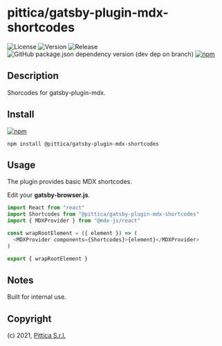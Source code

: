 # pittica/gatsby-plugin-mdx-shortcodes

![License](https://img.shields.io/github/license/pittica/gatsby-plugin-mdx-shortcodes)
![Version](https://img.shields.io/github/package-json/v/pittica/gatsby-plugin-mdx-shortcodes)
![Release](https://img.shields.io/github/v/release/pittica/gatsby-plugin-mdx-shortcodes)
![GitHub package.json dependency version (dev dep on branch)](https://img.shields.io/github/package-json/dependency-version/pittica/gatsby-plugin-mdx-shortcodes/react)
[![npm](https://img.shields.io/npm/v/@pittica/gatsby-plugin-mdx-shortcodes)](https://www.npmjs.com/package/@pittica/gatsby-plugin-mdx-shortcodes)

## Description

Shorcodes for gatsby-plugin-mdx.

## Install

[![npm](https://img.shields.io/npm/v/@pittica/gatsby-plugin-mdx-shortcodes)](https://www.npmjs.com/package/@pittica/gatsby-plugin-mdx-shortcodes)

```shell
npm install @pittica/gatsby-plugin-mdx-shortcodes
```

## Usage

The plugin provides basic MDX shortcodes.

Edit your **gatsby-browser.js**.

```javascript
import React from "react"
import Shortcodes from "@pittica/gatsby-plugin-mdx-shortcodes"
import { MDXProvider } from "@mdx-js/react"

const wrapRootElement = ({ element }) => (
  <MDXProvider components={Shortcodes}>{element}</MDXProvider>
)

export { wrapRootElement }
```

## Notes

Built for internal use.

## Copyright

(c) 2021, [Pittica S.r.l.](https://pittica.com)
